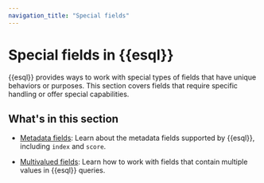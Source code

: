 ```yaml
---
navigation_title: "Special fields"
---
```


# Special fields in {{esql}}

{{esql}} provides ways to work with special types of fields that have unique behaviors or purposes. This section covers fields that require specific handling or offer special capabilities.

## What's in this section

* [Metadata fields](esql-metadata-fields.md): Learn about the metadata fields supported by {{esql}}, including `index` and `score`.

* [Multivalued fields](esql-multivalued-fields.md): Learn how to work with fields that contain multiple values in {{esql}} queries.
